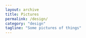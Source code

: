 ```yaml
---
layout: archive
title: Pictures 
permalink: /design/
category: "design"
tagline: "Some pictures of things"
---
```

